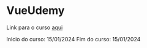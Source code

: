 # VueUdemy

Link para o curso [aqui](https://www.udemy.com/course/vuejs-2-the-complete-guide)

Inicio do curso: 15/01/2024
Fim do curso: 15/01/2024
